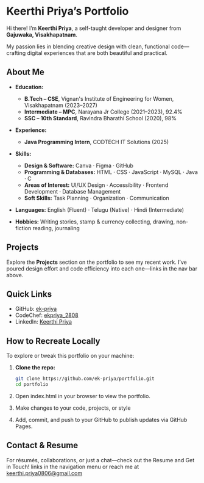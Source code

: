 
# Keerthi Priya’s Portfolio

Hi there! I’m **Keerthi Priya**, a self-taught developer and designer from **Gajuwaka, Visakhapatnam**.

My passion lies in blending creative design with clean, functional code—crafting digital experiences that are both beautiful and practical.



##  About Me
- **Education:**  
  - **B.Tech – CSE**, Vignan's Institute of Engineering for Women, Visakhapatnam (2023–2027)  
  - **Intermediate – MPC**, Narayana Jr College (2021–2023), 92.4%  
  - **SSC – 10th Standard**, Ravindra Bharathi School (2020), 98%  

- **Experience:**  
  - **Java Programming Intern**, CODTECH IT Solutions (2025)

- **Skills:**  
  - **Design & Software:** Canva · Figma · GitHub  
  - **Programming & Databases:** HTML · CSS · JavaScript · MySQL · Java · C  
  - **Areas of Interest:** UI/UX Design · Accessibility · Frontend Development · Database Management  
  - **Soft Skills:** Task Planning · Organization · Communication  

- **Languages:** English (Fluent) · Telugu (Native) · Hindi (Intermediate)  
- **Hobbies:** Writing stories, stamp & currency collecting, drawing, non-fiction reading, journaling


##  Projects
Explore the **Projects** section on the portfolio to see my recent work. I’ve poured design effort and code efficiency into each one—links in the nav bar above.


##  Quick Links
- GitHub: [ek-priya](https://github.com/ek-priya)  
- CodeChef: [ekpriya_2808](https://www.codechef.com/users/ekpriya_2808)  
- LinkedIn: [Keerthi Priya](https://www.linkedin.com/in/earle-keerthi-priya)  



##  How to Recreate Locally

To explore or tweak this portfolio on your machine:

1. **Clone the repo:**
   ```bash
   git clone https://github.com/ek-priya/portfolio.git
   cd portfolio
2. Open index.html in your browser to view the portfolio.

3. Make changes to your code, projects, or style

4. Add, commit, and push to your GitHub to publish updates via GitHub Pages.
## Contact & Resume

For résumés, collaborations, or just a chat—check out the Resume and Get in Touch! links in the navigation menu or reach me at keerthi.priya0806@gmail.com
